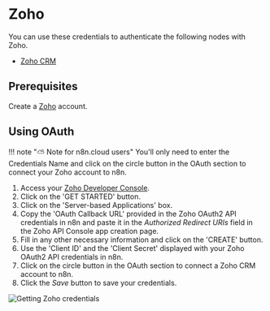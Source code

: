 # Zoho

You can use these credentials to authenticate the following nodes with Zoho.
- [Zoho CRM](/integrations/nodes/n8n-nodes-base.zohoCRM/)

## Prerequisites

Create a [Zoho](https://www.zoho.com/) account.

## Using OAuth

!!! note "⛅️ Note for n8n.cloud users"
    You'll only need to enter the Credentials Name and click on the circle button in the OAuth section to connect your Zoho account to n8n.


1. Access your [Zoho Developer Console](https://api-console.zoho.com/).
2. Click on the 'GET STARTED' button.
3. Click on the 'Server-based Applications' box.
4. Copy the 'OAuth Callback URL' provided in the Zoho OAuth2 API credentials in n8n and paste it in the *Authorized Redirect URIs* field in the Zoho API Console app creation page.
5. Fill in any other necessary information and click on the 'CREATE' button.
6. Use the 'Client ID' and the 'Client Secret' displayed with your Zoho OAuth2 API credentials in n8n.
7. Click on the circle button in the OAuth section to connect a Zoho CRM account to n8n.
8. Click the *Save* button to save your credentials.

![Getting Zoho credentials](/_images/integrations/credentials/zoho/getting-oauth-credentials.gif)
